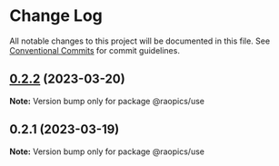 # Change Log

All notable changes to this project will be documented in this file.
See [Conventional Commits](https://conventionalcommits.org) for commit guidelines.

## [0.2.2](https://github.com/rao-pics/core/compare/@raopics/use@0.2.1...@raopics/use@0.2.2) (2023-03-20)

**Note:** Version bump only for package @raopics/use

## 0.2.1 (2023-03-19)

**Note:** Version bump only for package @raopics/use

